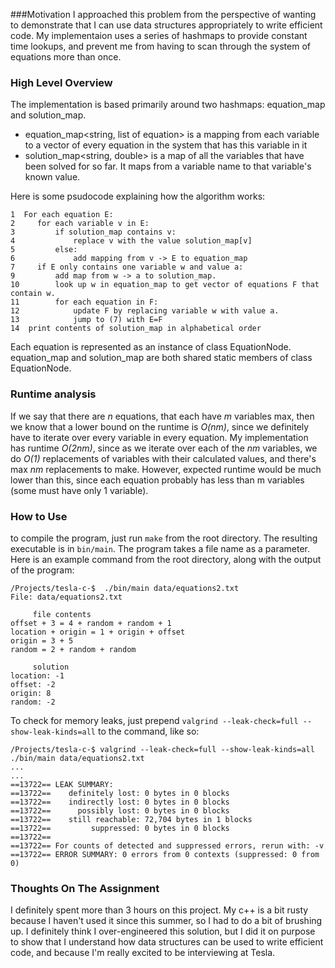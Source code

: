 ###Motivation
I approached this problem from the perspective of wanting to demonstrate that I can use data structures appropriately to write efficient code. My implementaion uses a series of hashmaps to provide constant time lookups, and prevent me from having to scan through the system of equations more than once.

### High Level Overview
The implementation is based primarily around two hashmaps: equation_map and solution_map. 

- equation_map<string, list of equation> is a mapping from each variable to a vector of every equation in the system that has this variable in it
- solution_map<string, double> is a map of all the variables that have been solved for so far. It maps from a variable name to that variable's known value.

Here is some psudocode explaining how the algorithm works:

```
1  For each equation E:
2     for each variable v in E:
3         if solution_map contains v:
4             replace v with the value solution_map[v]
5         else:
6             add mapping from v -> E to equation_map
7     if E only contains one variable w and value a:
9         add map from w -> a to solution_map.
10        look up w in equation_map to get vector of equations F that contain w.
11        for each equation in F:
12            update F by replacing variable w with value a.
13            jump to (7) with E=F
14  print contents of solution_map in alphabetical order 
```

Each equation is represented as an instance of class EquationNode. equation_map and solution_map are both shared static members of class EquationNode.

### Runtime analysis
If we say that there are *n* equations, that each have *m* variables max, then we know that a lower bound on the runtime is *O(nm)*, since we definitely have to iterate over every variable in every equation. My implementation has runtime *O(2nm)*, since as we iterate over each of the *nm* variables, we do *O(1)* replacements of variables with their calculated values, and there's max *nm* replacements to make. However, expected runtime would be much lower than this, since each equation probably has less than m variables (some must have only 1 variable).
 
### How to Use
to compile the program, just run `make` from the root directory. The resulting executable is in `bin/main`. The program takes a file name as a parameter. Here is an example command from the root directory, along with the output of the program:
```
/Projects/tesla-c-$  ./bin/main data/equations2.txt
File: data/equations2.txt

	 file contents 
offset + 3 = 4 + random + random + 1
location + origin = 1 + origin + offset
origin = 3 + 5
random = 2 + random + random

	 solution 
location: -1
offset: -2
origin: 8
random: -2

```

To check for memory leaks, just prepend `valgrind --leak-check=full --show-leak-kinds=all` to the command, like so:
```
/Projects/tesla-c-$ valgrind --leak-check=full --show-leak-kinds=all ./bin/main data/equations2.txt
...
...
==13722== LEAK SUMMARY:
==13722==    definitely lost: 0 bytes in 0 blocks
==13722==    indirectly lost: 0 bytes in 0 blocks
==13722==      possibly lost: 0 bytes in 0 blocks
==13722==    still reachable: 72,704 bytes in 1 blocks
==13722==         suppressed: 0 bytes in 0 blocks
==13722== 
==13722== For counts of detected and suppressed errors, rerun with: -v
==13722== ERROR SUMMARY: 0 errors from 0 contexts (suppressed: 0 from 0)

```

### Thoughts On The Assignment
I definitely spent more than 3 hours on this project. My c++ is a bit rusty because I haven't used it since this summer, so I had to do a bit of brushing up. I definitely think I over-engineered this solution, but I did it on purpose to show that I understand how data structures can be used to write efficient code, and because I'm really excited to be interviewing at Tesla. 